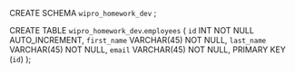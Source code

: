 CREATE SCHEMA `wipro_homework_dev` ;

CREATE TABLE `wipro_homework_dev`.`employees` (
`id` INT NOT NULL AUTO_INCREMENT,
`first_name` VARCHAR(45) NOT NULL,
`last_name` VARCHAR(45) NOT NULL,
`email` VARCHAR(45) NOT NULL,
PRIMARY KEY (`id`)
);
